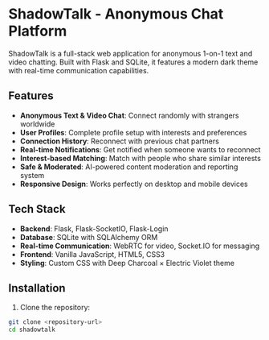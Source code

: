 # ShadowTalk - Anonymous Chat Platform

ShadowTalk is a full-stack web application for anonymous 1-on-1 text and video chatting. Built with Flask and SQLite, it features a modern dark theme with real-time communication capabilities.

## Features

- **Anonymous Text & Video Chat**: Connect randomly with strangers worldwide
- **User Profiles**: Complete profile setup with interests and preferences
- **Connection History**: Reconnect with previous chat partners
- **Real-time Notifications**: Get notified when someone wants to reconnect
- **Interest-based Matching**: Match with people who share similar interests
- **Safe & Moderated**: AI-powered content moderation and reporting system
- **Responsive Design**: Works perfectly on desktop and mobile devices

## Tech Stack

- **Backend**: Flask, Flask-SocketIO, Flask-Login
- **Database**: SQLite with SQLAlchemy ORM
- **Real-time Communication**: WebRTC for video, Socket.IO for messaging
- **Frontend**: Vanilla JavaScript, HTML5, CSS3
- **Styling**: Custom CSS with Deep Charcoal × Electric Violet theme

## Installation

1. Clone the repository:

```bash
git clone <repository-url>
cd shadowtalk
```
